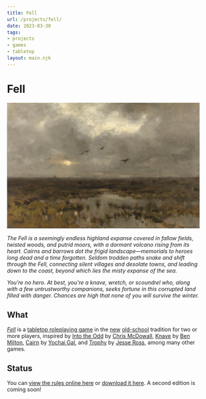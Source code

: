 ```yaml
---
title: Fell
url: /projects/fell/
date: 2023-03-30
tags:
- projects
- games
- tabletop
layout: main.njk
---
```


# Fell

![a painting of a swampy landscape](/images/fell-main.jpg)

*The Fell is a seemingly endless highland expanse covered in fallow fields, twisted woods, and putrid moors, with a dormant volcano rising from its heart. Cairns and barrows dot the frigid landscape—memorials to heroes long dead and a time forgotten. Seldom trodden paths snake and shift through the Fell, connecting silent villages and desolate towns, and leading down to the coast, beyond which lies the misty expanse of the sea.*

*You're no hero. At best, you're a knave, wretch, or scoundrel who, along with a few untrustworthy companions, seeks fortune in this corrupted land filled with danger. Chances are high that none of you will survive the winter.*

## What

*[Fell](/fell)* is a [tabletop roleplaying game](https://en.wikipedia.org/wiki/Tabletop_role-playing_game) in the [new](https://newschoolrevolution.com/2022/05/04/the-new-new-school-revolution) [old-school](https://en.wikipedia.org/wiki/Old_School_Renaissance) tradition for two or more players, inspired by [Into the Odd](https://freeleaguepublishing.com/en/games/into-the-odd/) by [Chris McDowall](https://www.bastionland.com/), [Knave](https://questingbeast.itch.io/knave) by [Ben Milton](http://questingblog.com/), [Cairn](https://cairnrpg.com/) by [Yochai Gal](https://newschoolrevolution.com/), and [Trophy](https://trophyrpg.com/) by [Jesse Ross](https://jesseross.com/), among many other games.

## Status

You can [view the rules online here](/fell) or [download it here](/files/Fell.pdf). A second edition is coming soon!
